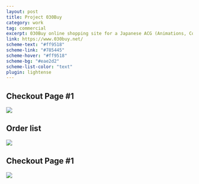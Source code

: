 ```yaml
---
layout: post
title: Project 030Buy
category: work
tag: commercial
excerpt: 030Buy online shopping site for a Japanese ACG (Animations, Comics and Games) community
link: https://www.030buy.net/
scheme-text: "#ff9518"
scheme-link: "#785445"
scheme-hover: "#ff9518"
scheme-bg: "#eae2d2"
scheme-list-color: "text"
plugin: lightense
---
```


<h2>Checkout Page #1</h2>
<p class="browser"><img src="{{ site.file }}/030buy-01.png"></p>

<h2>Order list</h2>
<p class="browser"><img src="{{ site.file }}/030buy-04.png"></p>

<h2>Checkout Page #1</h2>
<p class="browser"><img src="{{ site.file }}/030buy-02.png"></p>
